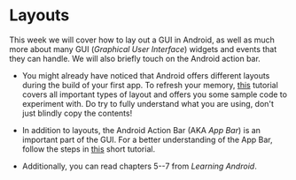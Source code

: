 # Layouts

This week we will cover how to lay out a GUI in Android, as well as much more about many GUI (*Graphical User Interface*) widgets and events that they can handle. We will also briefly touch on the Android action bar.

- You might already have noticed that Android offers different layouts during the build of your first app. To refresh your memory, [this](http://o7planning.org/web/fe/default/en/document/1189465/android-ui-layouts-tutorial) tutorial covers all important types of layout and offers you some sample code to experiment with. Do try to fully understand what you are using, don't just blindly copy the contents!

- In addition to layouts, the Android Action Bar (AKA *App Bar*) is an important part of the GUI. For a better understanding of the App Bar, follow the steps in [this](http://www.journaldev.com/9357/android-actionbar-example-tutorial) short tutorial.

- Additionally, you can read chapters 5--7 from *Learning Android*.
